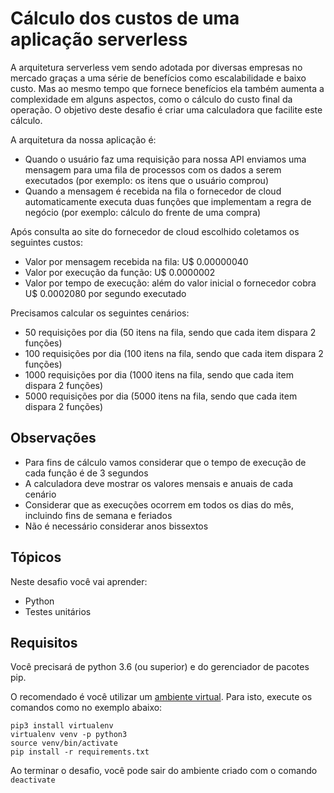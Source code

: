# Cálculo dos custos de uma aplicação serverless

A arquitetura serverless vem sendo adotada por diversas empresas no mercado graças a uma série de benefícios como escalabilidade e baixo custo.
Mas ao mesmo tempo que fornece benefícios ela também aumenta a complexidade em alguns aspectos, como o cálculo do custo final da operação. O objetivo deste desafio é criar uma calculadora que facilite este cálculo.

A arquitetura da nossa aplicação é:

- Quando o usuário faz uma requisição para nossa API enviamos uma mensagem para uma fila de processos com os dados a serem executados (por exemplo: os itens que o usuário comprou)
- Quando a mensagem é recebida na fila o fornecedor de cloud automaticamente executa duas funções que implementam a regra de negócio (por exemplo: cálculo do frente de uma compra)

Após consulta ao site do fornecedor de cloud escolhido coletamos os seguintes custos:

- Valor por mensagem recebida na fila: U$ 0.00000040
- Valor por execução da função: U$ 0.0000002
- Valor por tempo de execução: além do valor inicial o fornecedor cobra U$ 0.0002080 por segundo executado

Precisamos calcular os seguintes cenários:

- 50 requisições por dia (50 itens na fila, sendo que cada item dispara 2 funções)
- 100 requisições por dia (100 itens na fila, sendo que cada item dispara 2 funções)
- 1000 requisições por dia (1000 itens na fila, sendo que cada item dispara 2 funções)
- 5000 requisições por dia (5000 itens na fila, sendo que cada item dispara 2 funções)

## Observações

- Para fins de cálculo vamos considerar que o tempo de execução de cada função é de 3 segundos
- A calculadora deve mostrar os valores mensais e anuais de cada cenário
- Considerar que as execuções ocorrem em todos os dias do mês, incluindo fins de semana e feriados
- Não é necessário considerar anos bissextos

## Tópicos

Neste desafio você vai aprender:

- Python
- Testes unitários

## Requisitos

Você precisará de python 3.6 (ou superior) e do gerenciador de pacotes pip.

O recomendado é você utilizar um [ambiente virtual](https://pythonacademy.com.br/blog/python-e-virtualenv-como-programar-em-ambientes-virtuais). Para isto, execute os comandos como no exemplo abaixo:

    pip3 install virtualenv
    virtualenv venv -p python3
    source venv/bin/activate 
    pip install -r requirements.txt

Ao terminar o desafio, você pode sair do ambiente criado com o comando `deactivate`